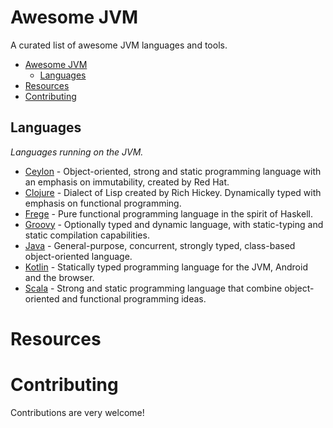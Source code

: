 # Awesome JVM

A curated list of awesome JVM languages and tools.

- [Awesome JVM](#awesome-jvm)
    - [Languages](#languages)
- [Resources](#resources)
- [Contributing](#contributing)

## Languages

*Languages running on the JVM.*

* [Ceylon](http://ceylon-lang.org/) - Object-oriented, strong and static programming language with an emphasis on immutability, created by Red Hat.
* [Clojure](http://clojure.org/) - Dialect of Lisp created by Rich Hickey. Dynamically typed with emphasis on functional programming.
* [Frege](https://github.com/Frege/frege) - Pure functional programming language in the spirit of Haskell.
* [Groovy](http://www.groovy-lang.org/) - Optionally typed and dynamic language, with static-typing and static compilation capabilities.
* [Java](http://www.oracle.com/technetwork/java/javase/overview/index.html) - General-purpose, concurrent, strongly typed, class-based object-oriented language.
* [Kotlin](http://kotlinlang.org/) - Statically typed programming language for the JVM, Android and the browser.
* [Scala](http://www.scala-lang.org/) - Strong and static programming language that combine object-oriented and functional programming ideas.

# Resources


# Contributing

Contributions are very welcome!
